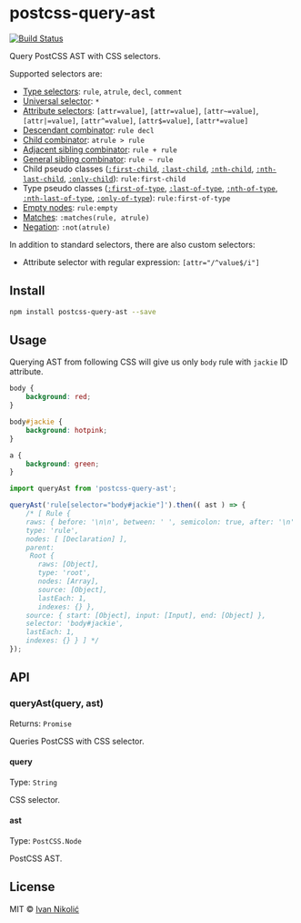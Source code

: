 # postcss-query-ast

[![Build Status][ci-img]][ci]

Query PostCSS AST with CSS selectors.

Supported selectors are:

* [Type selectors][mdn-type-selector]: `rule`, `atrule`, `decl`, `comment`
* [Universal selector](mdn-universal-selector): `*`
* [Attribute selectors][mdn-attribute-selector]: `[attr=value]`, `[attr=value]`, `[attr~=value]`, `[attr|=value]`, `[attr^=value]`, `[attr$=value]`, `[attr*=value]`
* [Descendant combinator][mdn-descendant-combinator]: `rule decl`
* [Child combinator][mdn-child-combinator]: `atrule > rule`
* [Adjacent sibling combinator][mdn-adjacent-sibling-combinator]: `rule + rule`
* [General sibling combinator][mdn-general-sibling-combinator]: `rule ~ rule`
* Child pseudo classes ([`:first-child`][mdn-first-child], [`:last-child`][mdn-last-child], [`:nth-child`][mdn-nth-child], [`:nth-last-child`][mdn-nth-last-child], [`:only-child`][mdn-only-child]): `rule:first-child`
* Type pseudo classes ([`:first-of-type`][mdn-first-of-type], [`:last-of-type`][mdn-last-of-type], [`:nth-of-type`][mdn-nth-of-type], [`:nth-last-of-type`][mdn-nth-last-of-type], [`:only-of-type`][mdn-only-of-type]): `rule:first-of-type`
* [Empty nodes][mdn-empty]: `rule:empty`
* [Matches][mdn-matches]: `:matches(rule, atrule)`
* [Negation][mdn-not]: `:not(atrule)`

In addition to standard selectors, there are also custom selectors:

* Attribute selector with regular expression: `[attr="/^value$/i"]`

## Install

```sh
npm install postcss-query-ast --save
```

## Usage

Querying AST from following CSS will give us only `body` rule with `jackie` ID attribute.

```css
body {
	background: red;
}

body#jackie {
	background: hotpink;
}

a {
	background: green;
}
```

```js
import queryAst from 'postcss-query-ast';

queryAst('rule[selector="body#jackie"]').then(( ast ) => {
	/* [ Rule {
    raws: { before: '\n\n', between: ' ', semicolon: true, after: '\n' },
    type: 'rule',
    nodes: [ [Declaration] ],
    parent: 
     Root {
       raws: [Object],
       type: 'root',
       nodes: [Array],
       source: [Object],
       lastEach: 1,
       indexes: {} },
    source: { start: [Object], input: [Input], end: [Object] },
    selector: 'body#jackie',
    lastEach: 1,
    indexes: {} } ] */
});
```

## API

### queryAst(query, ast)

Returns: `Promise`

Queries PostCSS with CSS selector.

#### query

Type: `String`

CSS selector.

#### ast

Type: `PostCSS.Node`

PostCSS AST.

## License

MIT © [Ivan Nikolić](http://ivannikolic.com)

[ci]: https://travis-ci.com/niksy/postcss-query-ast
[ci-img]: https://travis-ci.com/niksy/postcss-query-ast.svg?branch=master
[mdn-type-selector]: https://developer.mozilla.org/en-US/docs/Web/CSS/Type_selectors
[mdn-universal-selector]: https://developer.mozilla.org/en-US/docs/Web/CSS/Universal_selectors
[mdn-attribute-selector]: https://developer.mozilla.org/en-US/docs/Web/CSS/Attribute_selectors
[mdn-descendant-combinator]: https://developer.mozilla.org/en-US/docs/Web/CSS/Descendant_selectors
[mdn-child-combinator]: https://developer.mozilla.org/en-US/docs/Web/CSS/Child_selectors
[mdn-adjacent-sibling-combinator]: https://developer.mozilla.org/en-US/docs/Web/CSS/Adjacent_sibling_selectors
[mdn-general-sibling-combinator]: https://developer.mozilla.org/en-US/docs/Web/CSS/General_sibling_selectors
[mdn-first-child]: https://developer.mozilla.org/en-US/docs/Web/CSS/:first-child
[mdn-last-child]: https://developer.mozilla.org/en-US/docs/Web/CSS/:last-child
[mdn-nth-child]: https://developer.mozilla.org/en-US/docs/Web/CSS/:nth-child
[mdn-nth-last-child]: https://developer.mozilla.org/en-US/docs/Web/CSS/:nth-last-child
[mdn-only-child]: https://developer.mozilla.org/en-US/docs/Web/CSS/:only-child
[mdn-first-of-type]: https://developer.mozilla.org/en-US/docs/Web/CSS/:first-of-type
[mdn-last-of-type]: https://developer.mozilla.org/en-US/docs/Web/CSS/:last-of-type
[mdn-nth-of-type]: https://developer.mozilla.org/en-US/docs/Web/CSS/:nth-of-type
[mdn-nth-last-of-type]: https://developer.mozilla.org/en-US/docs/Web/CSS/:nth-last-of-type
[mdn-only-of-type]: https://developer.mozilla.org/en-US/docs/Web/CSS/:only-of-type
[mdn-empty]: https://developer.mozilla.org/en-US/docs/Web/CSS/:empty
[mdn-matches]: https://developer.mozilla.org/en-US/docs/Web/CSS/:matches
[mdn-not]: https://developer.mozilla.org/en-US/docs/Web/CSS/:not
